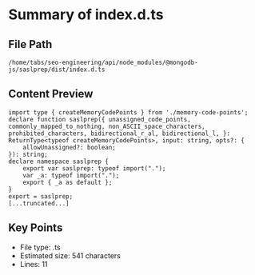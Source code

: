 # Summary of index.d.ts
  
## File Path
`/home/tabs/seo-engineering/api/node_modules/@mongodb-js/saslprep/dist/index.d.ts`

## Content Preview
```
import type { createMemoryCodePoints } from './memory-code-points';
declare function saslprep({ unassigned_code_points, commonly_mapped_to_nothing, non_ASCII_space_characters, prohibited_characters, bidirectional_r_al, bidirectional_l, }: ReturnType<typeof createMemoryCodePoints>, input: string, opts?: {
    allowUnassigned?: boolean;
}): string;
declare namespace saslprep {
    export var saslprep: typeof import(".");
    var _a: typeof import(".");
    export { _a as default };
}
export = saslprep;
[...truncated...]
```

## Key Points
- File type: .ts
- Estimated size: 541 characters
- Lines: 11
